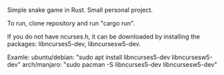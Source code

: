 Simple snake game in Rust.
Small personal project. 

To run, clone repository and run "cargo run".

If you do not have ncurses.h, it can be downloaded by
installing the packages: libncurses5-dev, libncursesw5-dev.

Examle: 
	ubuntu/debian: "sudo apt install libncurses5-dev libncursesw5-dev"
	arch/manjaro: "sudo pacman -S libncurses5-dev libncursesw5-dev"
